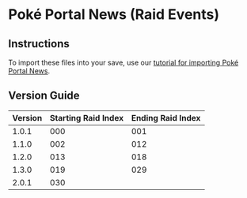 # Poké Portal News (Raid Events)

## Instructions
To import these files into your save, use our [tutorial for importing Poké Portal News](https://projectpokemon.org/home/tutorials/save-editing/gen-9/gen-9-specific-edits-importing-poké-portal-news-raid-events-r124/).

## Version Guide
| Version | Starting Raid Index | Ending Raid Index |
|---------|---------------------|-------------------|
| 1.0.1   | 000                 | 001               |
| 1.1.0   | 002                 | 012               |
| 1.2.0   | 013                 | 018               |
| 1.3.0   | 019                 | 029               |
| 2.0.1   | 030                 |                   |
